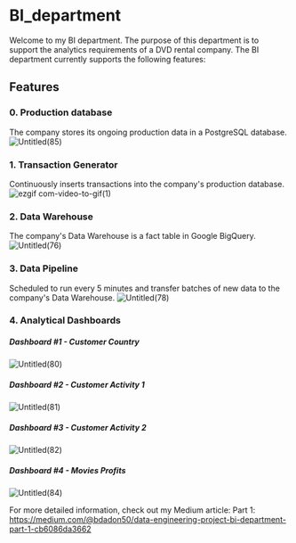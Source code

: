 # BI_department

Welcome to my BI department. 
The purpose of this department is to support the analytics requirements of a DVD rental company. The BI department currently supports the following features:

## Features

### 0. Production database 
The company stores its ongoing production data in a PostgreSQL database.
![Untitled(85)](https://github.com/bardadon/BI_department/assets/65648983/5e7b5e85-67ac-4639-912d-95d3ebe57898)

### 1. Transaction Generator
Continuously inserts transactions into the company's production database.
![ezgif com-video-to-gif(1)](https://github.com/bardadon/BI_department/assets/65648983/2b5ea4ab-6afd-491e-980f-fb7440aed113)

### 2. Data Warehouse
The company's Data Warehouse is a fact table in Google BigQuery.
![Untitled(76)](https://github.com/bardadon/BI_department/assets/65648983/9a39d634-6d5f-4c25-9e15-16d1bfb7be46)


### 3. Data Pipeline
Scheduled to run every 5 minutes and transfer batches of new data to the company's Data Warehouse.
![Untitled(78)](https://github.com/bardadon/BI_department/assets/65648983/83b6d3cf-133e-4ec3-b128-ad63d5f57c8e)

### 4. Analytical Dashboards
   
##### Dashboard #1 - Customer Country
![Untitled(80)](https://github.com/bardadon/BI_department/assets/65648983/f7731d54-57af-4bb6-88ce-372fd7a0b818)

##### Dashboard #2 - Customer Activity 1
![Untitled(81)](https://github.com/bardadon/BI_department/assets/65648983/29f006ce-f25e-4465-aef3-f01caedf7b8f)

##### Dashboard #3 - Customer Activity 2
![Untitled(82)](https://github.com/bardadon/BI_department/assets/65648983/9e574154-c64e-4b0f-8553-2462c12c113f)

##### Dashboard #4 - Movies Profits
![Untitled(84)](https://github.com/bardadon/BI_department/assets/65648983/c064eee5-3aa5-4fb5-8d67-d565f81ca931)


For more detailed information, check out my Medium article:
Part 1: https://medium.com/@bdadon50/data-engineering-project-bi-department-part-1-cb6086da3662




